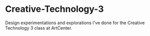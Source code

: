 # Creative-Technology-3
Design experimentations and explorations I've done for the Creative Technology 3 class at ArtCenter. 
